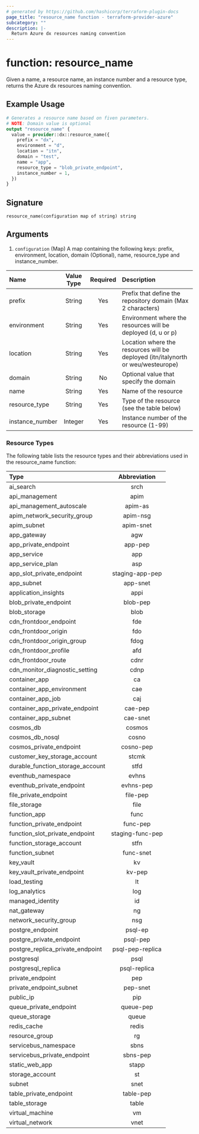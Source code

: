 ```yaml
---
# generated by https://github.com/hashicorp/terraform-plugin-docs
page_title: "resource_name function - terraform-provider-azure"
subcategory: ""
description: |-
  Return Azure dx resources naming convention
---
```


# function: resource_name

Given a name, a resource name, an instance number and a resource type, returns the Azure dx resources naming convention.

## Example Usage

```terraform
# Generates a resource name based on fiven parameters.
# NOTE: Domain value is optional
output "resource_name" {
  value = provider::dx::resource_name({
    prefix = "dx",
    environment = "d",
    location = "itn",
    domain = "test",
    name = "app",
    resource_type = "blob_private_endpoint",
    instance_number = 1,
  })
}
```

## Signature

<!-- signature generated by tfplugindocs -->
```text
resource_name(configuration map of string) string
```

## Arguments

<!-- arguments generated by tfplugindocs -->
1. `configuration` (Map) A map containing the following keys: prefix, environment, location, domain (Optional), name, resource_type and instance_number.

|Name|Value Type|Required|Description|
|:---|:---:|:---:|:---|
|prefix|String|Yes|Prefix that define the repository domain (Max 2 characters)|
|environment|String|Yes|Environment where the resources will be deployed (d, u or p)|
|location|String|Yes|Location where the resources will be deployed (itn/italynorth or weu/westeurope)|
|domain|String|No|Optional value that specify the domain|
|name|String|Yes|Name of the resource|
|resource_type|String|Yes|Type of the resource (see the table below)|
|instance_number|Integer|Yes|Instance number of the resource (1-99)|

### Resource Types

The following table lists the resource types and their abbreviations used in the resource_name function:

|Type|Abbreviation|
|:---|:---:|
|ai_search|srch|
|api_management|apim|
|api_management_autoscale|apim-as|
|apim_network_security_group|apim-nsg|
|apim_subnet|apim-snet|
|app_gateway|agw|
|app_private_endpoint|app-pep|
|app_service|app|
|app_service_plan|asp|
|app_slot_private_endpoint|staging-app-pep|
|app_subnet|app-snet|
|application_insights|appi|
|blob_private_endpoint|blob-pep|
|blob_storage|blob|
|cdn_frontdoor_endpoint|fde|
|cdn_frontdoor_origin|fdo|
|cdn_frontdoor_origin_group|fdog|
|cdn_frontdoor_profile|afd|
|cdn_frontdoor_route|cdnr|
|cdn_monitor_diagnostic_setting|cdnp|
|container_app|ca|
|container_app_environment|cae|
|container_app_job|caj|
|container_app_private_endpoint|cae-pep|
|container_app_subnet|cae-snet|
|cosmos_db|cosmos|
|cosmos_db_nosql|cosno|
|cosmos_private_endpoint|cosno-pep|
|customer_key_storage_account|stcmk|
|durable_function_storage_account|stfd|
|eventhub_namespace|evhns|
|eventhub_private_endpoint|evhns-pep|
|file_private_endpoint|file-pep|
|file_storage|file|
|function_app|func|
|function_private_endpoint|func-pep|
|function_slot_private_endpoint|staging-func-pep|
|function_storage_account|stfn|
|function_subnet|func-snet|
|key_vault|kv|
|key_vault_private_endpoint|kv-pep|
|load_testing|lt|
|log_analytics|log|
|managed_identity|id|
|nat_gateway|ng|
|network_security_group|nsg|
|postgre_endpoint|psql-ep|
|postgre_private_endpoint|psql-pep|
|postgre_replica_private_endpoint|psql-pep-replica|
|postgresql|psql|
|postgresql_replica|psql-replica|
|private_endpoint|pep|
|private_endpoint_subnet|pep-snet|
|public_ip|pip|
|queue_private_endpoint|queue-pep|
|queue_storage|queue|
|redis_cache|redis|
|resource_group|rg|
|servicebus_namespace|sbns|
|servicebus_private_endpoint|sbns-pep|
|static_web_app|stapp|
|storage_account|st|
|subnet|snet|
|table_private_endpoint|table-pep|
|table_storage|table|
|virtual_machine|vm|
|virtual_network|vnet|